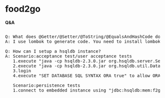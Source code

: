 food2go
=======

**Q&A**

<pre>

Q: What does @Getter/@Setter/@ToString/@EqualsAndHashCode do? Why I have compile error on all setter and getter methods?
A: I use lombok to generate code. You need to install lombok plugin to your ide, refer to [this](http://projectlombok.org/features/index.html) for more detail.

Q: How can I setup a hsqldb instance?
A: Scenario:acceptance test/user acceptance tests
   1.execute "java -cp hsqldb-2.3.0.jar org.hsqldb.server.Server --database.0 ./db/f2g --dbname.0 f2g" to setup a hsqldb instance in server mode.
   2.execute "java -cp hsqldb-2.3.0.jar org.hsqldb.util.DatabaseManagerSwing" to setup a gui tool
   3.login
   4.execute "SET DATABASE SQL SYNTAX ORA true" to allow ORACLE compatibility
   
   Scenario:persistence tests
   1.connect to embedded instance using "jdbc:hsqldb:mem:f2g;sql.syntax_ora=true"
  			
</pre>

